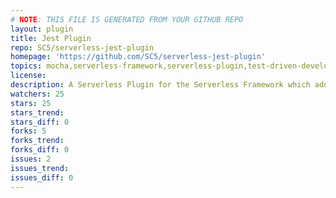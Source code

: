 ```yaml
---
# NOTE: THIS FILE IS GENERATED FROM YOUR GITHUB REPO
layout: plugin
title: Jest Plugin
repo: SC5/serverless-jest-plugin
homepage: 'https://github.com/SC5/serverless-jest-plugin'
topics: mocha,serverless-framework,serverless-plugin,test-driven-development
license: 
description: A Serverless Plugin for the Serverless Framework which adds support for test-driven development using Jest
watchers: 25
stars: 25
stars_trend: 
stars_diff: 0
forks: 5
forks_trend: 
forks_diff: 0
issues: 2
issues_trend: 
issues_diff: 0
---
```

